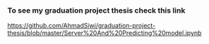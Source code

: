 ### To see my graduation project thesis check this link

https://github.com/AhmadSiwi/graduation-project-thesis/blob/master/Server%20And%20Predicting%20model.ipynb
